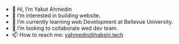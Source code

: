 - 👋 Hi, I’m Yakut Ahmedin
- 👀 I’m interested in building website.
- 🌱 I’m currently learning web Development at Bellevue University.
- 💞️ I’m looking to collaborate wed dev team.
- 📫 How to reach me: yahmedin@habshi.tech

<!---
Yakutmuder9/Dashboard-Portfolio-Project is my ✨ special ✨ repository on my GitHub profile.
You can click the Preview link to look every changes.
--->
